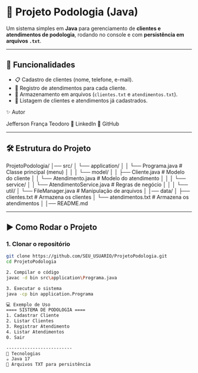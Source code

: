 # 🦶 Projeto Podologia (Java)

Um sistema simples em **Java** para gerenciamento de **clientes e atendimentos de podologia**, rodando no console e com **persistência em arquivos `.txt`**.

---

## 🚀 Funcionalidades
- 📋 Cadastro de clientes (nome, telefone, e-mail).  
- 📅 Registro de atendimentos para cada cliente.  
- 📂 Armazenamento em arquivos (`clientes.txt` e `atendimentos.txt`).  
- 🔎 Listagem de clientes e atendimentos já cadastrados.

✨ Autor

Jefferson França Teodoro
🔗 LinkedIn
🔗 GitHub



---

## 🛠 Estrutura do Projeto

ProjetoPodologia/
│── src/
│ └── application/
│ │ └── Programa.java # Classe principal (menu)
│ │
│ └── model/
│ │ ├── Cliente.java # Modelo do cliente
│ │ └── Atendimento.java # Modelo do atendimento
│ │
│ └── service/
│ │ └── AtendimentoService.java # Regras de negócio
│ │
│ └── util/
│ └── FileManager.java # Manipulação de arquivos
│
│── data/
│ ├── clientes.txt # Armazena os clientes
│ └── atendimentos.txt # Armazena os atendimentos
│
│── README.md


---

## ▶️ Como Rodar o Projeto

### 1. Clonar o repositório
```bash
git clone https://github.com/SEU_USUARIO/ProjetoPodologia.git
cd ProjetoPodologia

2. Compilar o código
javac -d bin src\application\Programa.java

3. Executar o sistema
java -cp bin application.Programa

💻 Exemplo de Uso
==== SISTEMA DE PODOLOGIA ====
1. Cadastrar Cliente
2. Listar Clientes
3. Registrar Atendimento
4. Listar Atendimentos
0. Sair

-------------------------
📌 Tecnologias
☕ Java 17
📂 Arquivos TXT para persistência

